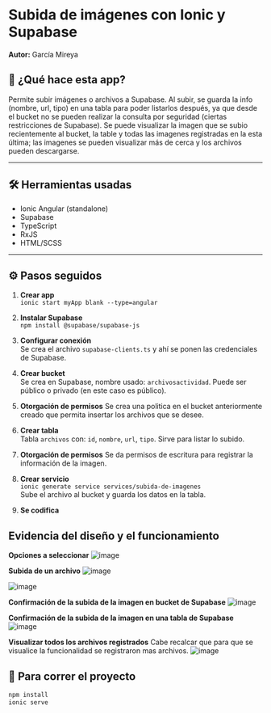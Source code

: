 # Subida de imágenes con Ionic y Supabase

**Autor:** García Mireya

## 📌 ¿Qué hace esta app?

Permite subir imágenes o archivos a Supabase. Al subir, se guarda la info (nombre, url, tipo) en una tabla para poder listarlos después, ya que desde el bucket no se pueden realizar la consulta por seguridad (ciertas restricciones de Supabase). Se puede visualizar la imagen que se subio recientemente al bucket, la table y todas las imagenes registradas en la esta última; las imagenes se pueden visualizar más de cerca y los archivos pueden descargarse.

---

## 🛠️ Herramientas usadas

- Ionic Angular (standalone)
- Supabase
- TypeScript
- RxJS
- HTML/SCSS

---

## ⚙️ Pasos seguidos

1. **Crear app**  
   `ionic start myApp blank --type=angular`

2. **Instalar Supabase**  
   `npm install @supabase/supabase-js`

3. **Configurar conexión**  
   Se crea el archivo `supabase-clients.ts` y ahí se ponen las credenciales de Supabase.

4. **Crear bucket**  
   Se crea en Supabase, nombre usado: `archivosactividad`. Puede ser público o privado (en este caso es público).

6. **Otorgación de permisos**
   Se crea una politica en el bucket anteriormente creado que permita insertar los archivos que se desee. 

7. **Crear tabla**  
   Tabla `archivos` con: `id`, `nombre`, `url`, `tipo`. Sirve para listar lo subido.

8. **Otorgación de permisos**
   Se da permisos de escritura para registrar la información de la imagen.

7. **Crear servicio**  
   `ionic generate service services/subida-de-imagenes`  
   Sube el archivo al bucket y guarda los datos en la tabla.

8. **Se codifica**

## Evidencia del diseño y el funcionamiento 
**Opciones a seleccionar**
![image](https://github.com/user-attachments/assets/040611ee-6819-4463-b021-35566330b7f0)

**Subida de un archivo**
![image](https://github.com/user-attachments/assets/7d548cce-a0c7-4c44-ac95-9e00b80318d0)

![image](https://github.com/user-attachments/assets/242a0239-1868-429e-946a-25c000018dd5)

**Confirmación de la subida de la imagen en bucket de Supabase**
![image](https://github.com/user-attachments/assets/fb0fbfef-a1a0-44d4-a82b-b7362a2b106c)

**Confirmación de la subida de la imagen en una tabla de Supabase**
![image](https://github.com/user-attachments/assets/9e2ee3a5-4933-4012-8791-2b3e41900216)

**Visualizar todos los archivos registrados**
Cabe recalcar que para que se visualice la funcionalidad se registraron mas archivos.
![image](https://github.com/user-attachments/assets/f74bd859-74fb-4358-ae38-45377875a59b)

## 🧪 Para correr el proyecto

```bash
npm install
ionic serve
